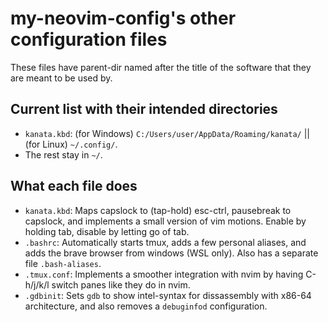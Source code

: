# my-neovim-config's other configuration files

These files have parent-dir named after the title of the software that they are
meant to be used by.

## Current list with their intended directories

- `kanata.kbd`: (for Windows) `C:/Users/user/AppData/Roaming/kanata/` || (for
  Linux) `~/.config/`.
- The rest stay in `~/`.

## What each file does

- `kanata.kbd`: Maps capslock to (tap-hold) esc-ctrl, pausebreak to capslock,
  and implements a small version of vim motions. Enable by holding tab, disable
  by letting go of tab.
- `.bashrc`: Automatically starts tmux, adds a few personal aliases, and adds
  the brave browser from windows (WSL only). Also has a separate file
  `.bash-aliases`.
- `.tmux.conf`: Implements a smoother integration with nvim by having
  C-h/j/k/l switch panes like they do in nvim.
- `.gdbinit`: Sets `gdb` to show intel-syntax for dissassembly with x86-64
  architecture, and also removes a `debuginfod` configuration.
